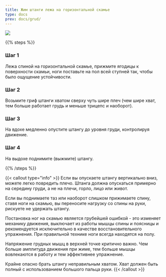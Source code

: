 ```yaml
---
title: Жим штанги лежа на горизонтальной скамье
type: docs
prev: docs/grud/
---
```

![](https://github.com/user-attachments/assets/84174189-bcdc-42b4-b4d1-89fb4f9219f5)


{{% steps %}}

### Шаг 1
Лежа спиной на горизонтальной скамье, прижмите ягодицы к поверхности скамьи, ноги поставьте на пол всей ступней так, чтобы было ощущение устойчивости.

### Шаг 2
Возьмите гриф штанги хватом сверху чуть шире плеч (чем шире хват, тем больше работает грудь и меньше трицепс и наоборот).

### Шаг 3
На вдохе медленно опустите штангу до уровня груди, контролируя движение.

### Шаг 4
На выдохе поднимите (выжмите) штангу.


{{% /steps %}}

{{< callout type="info" >}}
Если вы опускаете штангу вертикально вниз, можете легко повредить плечо. Штанга должна опускаться примерно на середину груди, а не на плечи, горло, лицо или живот.

﻿﻿Если вы поднимаете таз или наоборот слишком прижимаете спину, ставя ноги на скамью, вы переносите нагрузку со спины на руки, рискуете не удержать штангу.

﻿﻿Постановка ног на скамью является грубейшей ошибкой - это изменяет механику движения, выключает из работы мышцы спины и поясницы и рекомендуется исключительно в качестве восстановительного упражнения. При правильной технике ноги всегда находятся на полу.

﻿﻿Напряжение грудных мышц в верхней точке критично важно. Чем больше амплитуда движения при жиме, тем больше мышцы вовлекаются в работу и тем эффективнее упражнение.

Крайне опасно брать штангу неправильным хватом. Хват должен быть полный с использованием большого пальца руки.
{{< /callout >}}
